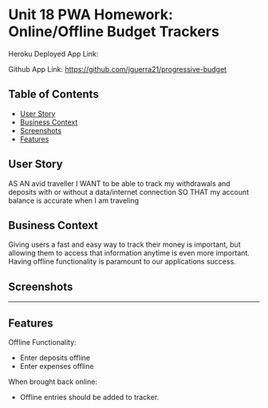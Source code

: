 # Unit 18 PWA Homework: Online/Offline Budget Trackers

Heroku Deployed App Link: 

Github App Link: https://github.com/jguerra21/progressive-budget


## Table of Contents
* [User Story](#user-story)   
* [Business Context](#business-contect)  
* [Screenshots](#screenshots)  
* [Features](#features) 


## User Story
AS AN avid traveller
I WANT to be able to track my withdrawals and deposits with or without a data/internet connection
SO THAT my account balance is accurate when I am traveling

## Business Context
Giving users a fast and easy way to track their money is important, but allowing them to access that information anytime is even more important. Having offline functionality is paramount to our applications success.


## Screenshots

- - -

## Features
Offline Functionality:

  * Enter deposits offline
  * Enter expenses offline

When brought back online:
  * Offline entries should be added to tracker.
